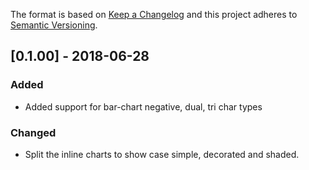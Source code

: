 The format is based on [Keep a Changelog](http://keepachangelog.com/en/1.0.0/)
and this project adheres to [Semantic Versioning](http://semver.org/spec/v2.0.0.html).


## [0.1.00] - 2018-06-28
### Added
* Added support for bar-chart negative, dual, tri char types
### Changed
* Split the inline charts to show case simple, decorated and shaded.

